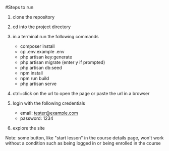 #Steps to run

1. clone the repository
2. cd into the project directory 
3. in a terminal run the following commands
    - composer install
    - cp .env.example .env
    - php artisan key:generate
    - php artisan migrate (enter y if prompted)
    - php artisan db:seed
    - npm install
    - npm run build
    - php artisan serve

4. ctrl+click on the url to open the page or paste the url in a browser
5. login with the following credentials
    - email: tester@example.com
    - password: 1234
6. explore the site

Note: some button, like "start lesson" in the course details page, won't work without a condition such as being logged in or being enrolled in the course